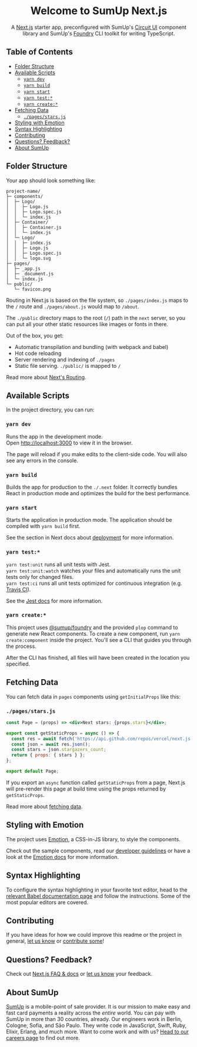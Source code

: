 <div align="center">

# Welcome to SumUp Next.js <!-- omit in toc -->

A [Next.js](https://nextjs.org) starter app, preconfigured with SumUp's [Circuit UI](https://circuit.sumup.com) component library and SumUp's [Foundry](https://www.npmjs.com/package/@sumup/foundry) CLI toolkit for writing TypeScript.

</div>

## Table of Contents <!-- omit in toc -->

- [Folder Structure](#folder-structure)
- [Available Scripts](#available-scripts)
  - [`yarn dev`](#yarn-dev)
  - [`yarn build`](#yarn-build)
  - [`yarn start`](#yarn-start)
  - [`yarn test:*`](#yarn-test)
  - [`yarn create:*`](#yarn-create)
- [Fetching Data](#fetching-data)
  - [`./pages/stars.js`](#pagesstarsjs)
- [Styling with Emotion](#styling-with-emotion)
- [Syntax Highlighting](#syntax-highlighting)
- [Contributing](#contributing)
- [Questions? Feedback?](#questions-feedback)
- [About SumUp](#about-sumup)

## Folder Structure

Your app should look something like:

```
project-name/
├─ components/
│  ├─ Logo/
│  │  ├─ Logo.js
│  │  ├─ Logo.spec.js
│  │  └─ index.js
│  ├─ Container/
│  │  ├─ Container.js
│  │  └─ index.js
│  └─ Logo/
│  │  ├─ index.js
│  │  ├─ Logo.js
│  │  ├─ Logo.spec.js
│  │  └─ logo.svg
├─ pages/
│  ├─ _app.js
│  ├─ _document.js
│  └─ index.js
└─ public/
   └─ favicon.png
```

Routing in Next.js is based on the file system, so `./pages/index.js` maps to the `/` route and `./pages/about.js` would map to `/about`.

The `./public` directory maps to the root (`/`) path in the `next` server, so you can put all your other static resources like images or fonts in there.

Out of the box, you get:

- Automatic transpilation and bundling (with webpack and babel)
- Hot code reloading
- Server rendering and indexing of `./pages`
- Static file serving. `./public/` is mapped to `/`

Read more about [Next's Routing](https://nextjs.org/docs/routing/introduction).

## Available Scripts

In the project directory, you can run:

### `yarn dev`

Runs the app in the development mode.<br>
Open [http://localhost:3000](http://localhost:3000) to view it in the browser.

The page will reload if you make edits to the client-side code. You will also see any errors in the console.

### `yarn build`

Builds the app for production to the `./.next` folder. It correctly bundles React in production mode and optimizes the build for the best performance.

### `yarn start`

Starts the application in production mode. The application should be compiled with `yarn build` first.

See the section in Next docs about [deployment](https://nextjs.org/docs/deployment) for more information.

### `yarn test:*`

`yarn test:unit` runs all unit tests with Jest.<br>
`yarn test:unit:watch` watches your files and automatically runs the unit tests only for changed files.<br>
`yarn test:ci` runs all unit tests optimized for continuous integration (e.g. [Travis CI](https://travis-ci.org/)).

See the [Jest docs](https://facebook.github.io/jest/docs/en/tutorial-react.html) for more information.

### `yarn create:*`

This project uses [@sumup/foundry](https://www.npmjs.com/package/@sumup/foundry) and the provided `plop` command to generate new React components. To create a new component, run `yarn create:component` inside the project. You'll see a CLI that guides you through the process.

After the CLI has finished, all files will have been created in the location you specified.

## Fetching Data

You can fetch data in `pages` components using `getInitialProps` like this:

### `./pages/stars.js`

```jsx
const Page = (props) => <div>Next stars: {props.stars}</div>;

export const getStaticProps = async () => {
  const res = await fetch('https://api.github.com/repos/vercel/next.js');
  const json = await res.json();
  const stars = json.stargazers_count;
  return { props: { stars } };
};

export default Page;
```

If you export an `async` function called `getStaticProps` from a page, Next.js will pre-render this page at build time using the props returned by `getStaticProps`.

Read more about [fetching data](https://nextjs.org/docs/basic-features/data-fetching).

## Styling with Emotion

The project uses [Emotion](https://emotion.sh/), a CSS-in-JS library, to style the components.

Check out the sample components, read our [developer guidelines](https://sumupteam.atlassian.net/wiki/spaces/DEV/pages/223871058/Circuit+UI+Developer+guide) or have a look at the [Emotion docs](https://emotion.sh/docs/introduction) for more information.

## Syntax Highlighting

To configure the syntax highlighting in your favorite text editor, head to the [relevant Babel documentation page](https://babeljs.io/docs/editors) and follow the instructions. Some of the most popular editors are covered.

## Contributing

If you have ideas for how we could improve this readme or the project in general, [let us know](https://github.com/sumup-oss/circuit-ui/issues) or [contribute some](https://github.com/sumup-oss/circuit-ui/edit/main/packages/cna-template/template/README.md)!

## Questions? Feedback?

Check out [Next.js FAQ & docs](https://nextjs.org/docs) or [let us know](https://github.com/sumup-oss/circuit-ui/issues) your feedback.

## About SumUp

[SumUp](https://sumup.com) is a mobile-point of sale provider. It is our mission to make easy and fast card payments a reality across the _entire_ world. You can pay with SumUp in more than 30 countries, already. Our engineers work in Berlin, Cologne, Sofia, and Sāo Paulo. They write code in JavaScript, Swift, Ruby, Elixir, Erlang, and much more. Want to come work and with us? [Head to our careers page](https://sumup.com/careers) to find out more.
